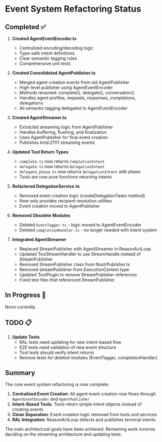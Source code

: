 # Event System Refactoring Status

## Completed ✅

1. **Created AgentEventEncoder.ts**
   - Centralized encoding/decoding logic
   - Type-safe intent definitions
   - Clear semantic tagging rules
   - Comprehensive unit tests

2. **Created Consolidated AgentPublisher.ts**
   - Merged agent creation events from old AgentPublisher
   - High-level publisher using AgentEventEncoder
   - Methods renamed: complete(), delegate(), conversation()
   - Handles agent profiles, requests, responses, completions, delegations
   - All semantic tagging delegated to AgentEventEncoder

3. **Created AgentStreamer.ts**
   - Extracted streaming logic from AgentPublisher
   - Handles buffering, flushing, and finalization
   - Uses AgentPublisher for final event creation
   - Publishes kind:21111 streaming events

4. **Updated Tool Return Types**
   - `complete.ts` now returns `CompletionIntent`
   - `delegate.ts` now returns `DelegationIntent`
   - `delegate_phase.ts` now returns `DelegationIntent` with phase
   - Tools are now pure functions returning intents

5. **Refactored DelegationService.ts**
   - Removed event creation logic (createDelegationTasks method)
   - Now only provides recipient resolution utilities
   - Event creation moved to AgentPublisher

6. **Removed Obsolete Modules**
   - Deleted `EventTagger.ts` - logic moved to AgentEventEncoder
   - Deleted `completionHandler.ts` - no longer needed with intent system

7. **Integrated AgentStreamer**
   - Replaced StreamPublisher with AgentStreamer in ReasonActLoop
   - Updated ToolStreamHandler to use StreamHandle instead of StreamPublisher
   - Removed StreamPublisher class from NostrPublisher.ts
   - Removed streamPublisher from ExecutionContext type
   - Updated ToolPlugin to remove StreamPublisher references
   - Fixed test files that referenced StreamPublisher

## In Progress 🚧

None currently.

## TODO 📋

1. **Update Tests**
   - RAL tests need updating for new intent-based flow
   - E2E tests need validation of new event structure
   - Tool tests should verify intent returns
   - Remove tests for deleted modules (EventTagger, completionHandler)

## Summary

The core event system refactoring is now complete:

1. **Centralized Event Creation**: All agent event creation now flows through `AgentEventEncoder` and `AgentPublisher`
2. **Intent-Based Tools**: Tools return simple intent objects instead of creating events
3. **Clean Separation**: Event creation logic removed from tools and services
4. **RAL Integration**: ReasonActLoop detects and publishes terminal intents

The main architectural goals have been achieved. Remaining work involves deciding on the streaming architecture and updating tests.